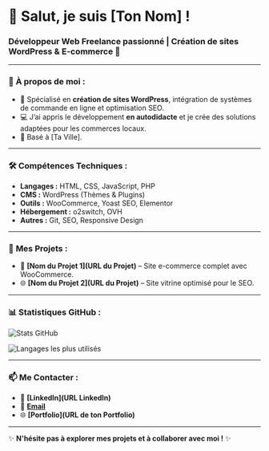 # 👋 Salut, je suis [Ton Nom] !

### Développeur Web Freelance passionné | Création de sites WordPress & E-commerce 🚀

---

### 💼 **À propos de moi :**
- 🔧 Spécialisé en **création de sites WordPress**, intégration de systèmes de commande en ligne et optimisation SEO.
- 💻 J’ai appris le développement **en autodidacte** et je crée des solutions adaptées pour les commerces locaux.
- 📍 Basé à [Ta Ville].

---

### 🛠️ **Compétences Techniques :**
- **Langages :** HTML, CSS, JavaScript, PHP  
- **CMS :** WordPress (Thèmes & Plugins)  
- **Outils :** WooCommerce, Yoast SEO, Elementor  
- **Hébergement :** o2switch, OVH  
- **Autres :** Git, SEO, Responsive Design  

---

### 🚀 **Mes Projets :**

- 🛒 **[Nom du Projet 1](URL du Projet)** – Site e-commerce complet avec WooCommerce.  
- 🌐 **[Nom du Projet 2](URL du Projet)** – Site vitrine optimisé pour le SEO.  

---

### 📊 **Statistiques GitHub :**

![Stats GitHub](https://github-readme-stats.vercel.app/api?username=ton_nom_utilisateur&show_icons=true&theme=radical)

![Langages les plus utilisés](https://github-readme-stats.vercel.app/api/top-langs/?username=ton_nom_utilisateur&layout=compact&theme=radical)

---

### 📫 **Me Contacter :**
- 💼 **[LinkedIn](URL LinkedIn)**  
- 📧 **[Email](mailto:tonemail@exemple.com)**  
- 🌐 **[Portfolio](URL de ton Portfolio)**  

---

✨ **N'hésite pas à explorer mes projets et à collaborer avec moi !** ✨
